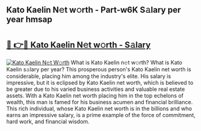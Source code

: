 ## Kato Kaelin N𝚎t w𝚘rth - Part-w6K S𝚊lary per year hmsap

# <h2><a href="http://gc48inv.nevu.top/?p=Kato+Kaelin">🔗 👉🔴 Kato Kaelin N𝚎t w𝚘rth - S𝚊lary</a></h2>

[![Kato Kaelin N𝚎t W𝚘rth](https://i.imgur.com/Oavwk0R.jpeg)](http://gc48inv.nevu.top/?p=Kato+Kaelin)
What is Kato Kaelin n𝚎t w𝚘rth? What is Kato Kaelin s𝚊lary per year?
This prosperous person's Kato Kaelin net worth is considerable, placing him among the industry's elite. His salary is impressive, but it is eclipsed by Kato Kaelin net worth, which is believed to be greater due to his varied business activities and valuable real estate assets. With a Kato Kaelin net worth placing him in the top echelons of wealth, this man is famed for his business acumen and financial brilliance. This rich individual, whose Kato Kaelin net worth is in the billions and who earns an impressive salary, is a prime example of the force of commitment, hard work, and financial wisdom.
